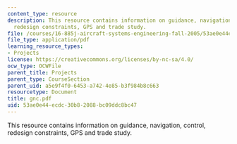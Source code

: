 ```yaml
---
content_type: resource
description: This resource contains information on guidance, navigation, control,
  redesign constraints, GPS and trade study.
file: /courses/16-885j-aircraft-systems-engineering-fall-2005/53ae0e44ecdc30b82088bc09ddc8bc47_gnc.pdf
file_type: application/pdf
learning_resource_types:
- Projects
license: https://creativecommons.org/licenses/by-nc-sa/4.0/
ocw_type: OCWFile
parent_title: Projects
parent_type: CourseSection
parent_uid: a5e9f4f0-6453-a742-4e85-b3f984b8c663
resourcetype: Document
title: gnc.pdf
uid: 53ae0e44-ecdc-30b8-2088-bc09ddc8bc47
---
```

This resource contains information on guidance, navigation, control, redesign constraints, GPS and trade study.